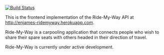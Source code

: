 [![Build Status](https://travis-ci.org/jamesenejo/rmw-frontend.svg?branch=develop)](https://travis-ci.org/jamesenejo/rmw-frontend)

This is the frontend implementation of the Ride-My-Way API at http://enjames-ridemyway.herokuapp.com.

Ride-My-Way is a carpooling application that connects people who wish to share their spare seats with others headed in their direction of travel.

Ride-My-Way is currently under active development.

